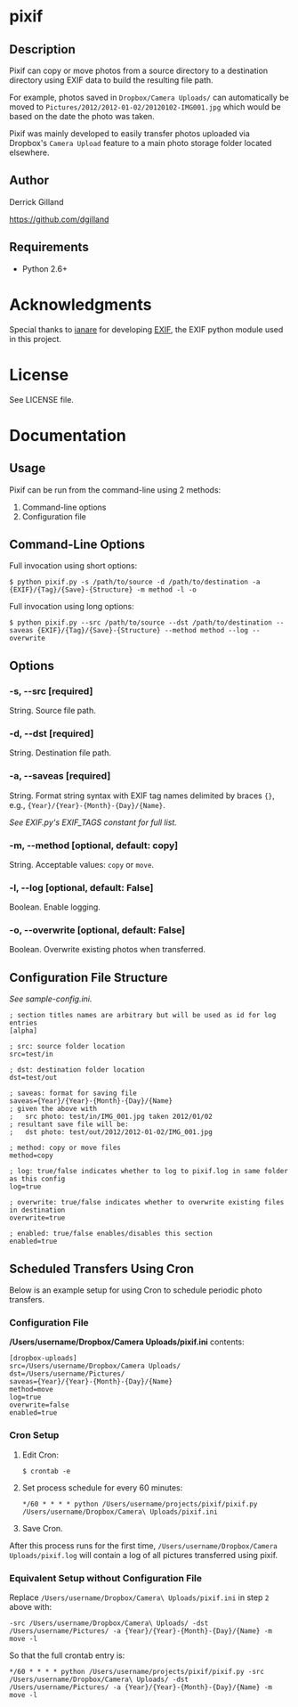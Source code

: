 # pixif

## Description

Pixif can copy or move photos from a source directory to a destination directory using EXIF data to build the resulting file path.

For example, photos saved in `Dropbox/Camera Uploads/` can automatically be moved to `Pictures/2012/2012-01-02/20120102-IMG001.jpg` which would be based on the date the photo was taken.

Pixif was mainly developed to easily transfer photos uploaded via Dropbox's `Camera Upload` feature to a main photo storage folder located elsewhere.

## Author

Derrick Gilland

<https://github.com/dgilland>

## Requirements

- Python 2.6+

# Acknowledgments

Special thanks to [ianare](http://ianare.users.sourceforge.net) for developing [EXIF](http://sourceforge.net/projects/exif-py), the EXIF python module used in this project.

# License

See LICENSE file.

# Documentation

## Usage

Pixif can be run from the command-line using 2 methods:

1. Command-line options
2. Configuration file

## Command-Line Options

Full invocation using short options:

    $ python pixif.py -s /path/to/source -d /path/to/destination -a {EXIF}/{Tag}/{Save}-{Structure} -m method -l -o

Full invocation using long options:

    $ python pixif.py --src /path/to/source --dst /path/to/destination --saveas {EXIF}/{Tag}/{Save}-{Structure} --method method --log --overwrite

## Options

### -s, --src [required]

String. Source file path.

### -d, --dst [required]

String. Destination file path.

### -a, --saveas [required]

String. Format string syntax with EXIF tag names delimited by braces `{}`, e.g., `{Year}/{Year}-{Month}-{Day}/{Name}`.

*See EXIF.py's EXIF_TAGS constant for full list.*

### -m, --method [optional, default: copy]

String. Acceptable values: `copy` or `move`.

### -l, --log [optional, default: False]

Boolean. Enable logging.

### -o, --overwrite [optional, default: False]

Boolean. Overwrite existing photos when transferred.

## Configuration File Structure

_See sample-config.ini._

    ; section titles names are arbitrary but will be used as id for log entries
    [alpha]

    ; src: source folder location
    src=test/in

    ; dst: destination folder location
    dst=test/out

    ; saveas: format for saving file
    saveas={Year}/{Year}-{Month}-{Day}/{Name}
    ; given the above with
    ;   src photo: test/in/IMG_001.jpg taken 2012/01/02
    ; resultant save file will be:
    ;   dst photo: test/out/2012/2012-01-02/IMG_001.jpg

    ; method: copy or move files
    method=copy

    ; log: true/false indicates whether to log to pixif.log in same folder as this config
    log=true

    ; overwrite: true/false indicates whether to overwrite existing files in destination
    overwrite=true

    ; enabled: true/false enables/disables this section
    enabled=true

## Scheduled Transfers Using Cron

Below is an example setup for using Cron to schedule periodic photo transfers.

### Configuration File

**/Users/username/Dropbox/Camera Uploads/pixif.ini** contents:

    [dropbox-uploads]
    src=/Users/username/Dropbox/Camera Uploads/
    dst=/Users/username/Pictures/
    saveas={Year}/{Year}-{Month}-{Day}/{Name}
    method=move
    log=true
    overwrite=false
    enabled=true

### Cron Setup

1. Edit Cron:

    `$ crontab -e`

2. Set process schedule for every 60 minutes:

    `*/60 * * * * python /Users/username/projects/pixif/pixif.py /Users/username/Dropbox/Camera\ Uploads/pixif.ini`

3. Save Cron.

After this process runs for the first time, `/Users/username/Dropbox/Camera Uploads/pixif.log` will contain a log of all pictures transferred using pixif.

### Equivalent Setup without Configuration File

Replace `/Users/username/Dropbox/Camera\ Uploads/pixif.ini` in step `2` above with:

    -src /Users/username/Dropbox/Camera\ Uploads/ -dst /Users/username/Pictures/ -a {Year}/{Year}-{Month}-{Day}/{Name} -m move -l

So that the full crontab entry is:

    */60 * * * * python /Users/username/projects/pixif/pixif.py -src /Users/username/Dropbox/Camera\ Uploads/ -dst /Users/username/Pictures/ -a {Year}/{Year}-{Month}-{Day}/{Name} -m move -l

